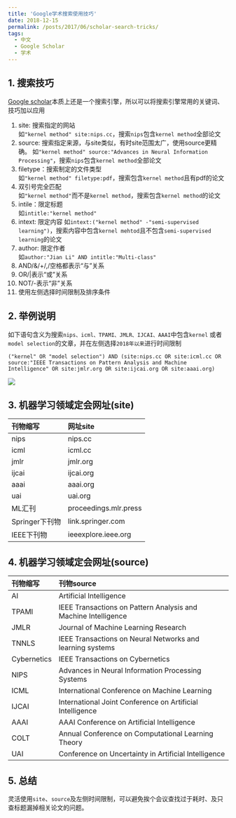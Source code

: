 ```yaml
---
title: 'Google学术搜索使用技巧'
date: 2018-12-15
permalink: /posts/2017/06/scholar-search-tricks/
tags:
  - 中文
  - Google Scholar
  - 学术
---
```


## 1. 搜索技巧
[Google scholar](https://scholar.google.com/)本质上还是一个搜索引擎，所以可以将搜索引擎常用的关键词、技巧加以应用
1. site: 搜索指定的网站  
   如`"kernel method" site:nips.cc`，搜索`nips`包含`kernel method`全部论文
2. source: 搜索指定来源，与site类似，有时site范围太广，使用source更精确。
   如`"kernel method" source:"Advances in Neural Information Processing"`，搜索`nips`包含`kernel method`全部论文
3. filetype：搜索制定的文件类型   
   如`"kernel method" filetype:pdf`，搜索包含`kernel method`且有pdf的论文
4. 双引号完全匹配  
   如`"kernel method"`而不是`kernel method`，搜索包含`kernel method`的论文
5. intile：限定标题  
   如`intitle:"kernel method"`
6. intext: 限定内容
   如`intext:("kernel method" -"semi-supervised learning")`，搜索内容中包含`kernel mehtod`且不包含`semi-supervised learning`的论文
7. author: 限定作者  
   如`author:"Jian Li" AND intitle:"Multi-class"`
8. AND/&/+/,/空格都表示“与”关系
9.  OR/|表示“或”关系
10. NOT/-表示“非”关系
11. 使用左侧选择时间限制及排序条件
## 2. 举例说明
如下语句含义为搜索`nips、icml、TPAMI、JMLR、IJCAI、AAAI`中包含`kernel` 或者`model selection`的文章，并在左侧选择`2018年以来`进行时间限制
```
("kernel" OR "model selection") AND (site:nips.cc OR site:icml.cc OR source:"IEEE Transactions on Pattern Analysis and Machine Intelligence" OR site:jmlr.org OR site:ijcai.org OR site:aaai.org)
```
![](https://lijian.ac.cn/files/scholar_search_strick.png)
## 3. 机器学习领域定会网址(site)
|刊物缩写|网址site|
|:--|:--|
|nips|nips.cc|
icml|icml.cc
jmlr|jmlr.org
ijcai|ijcai.org
aaai|aaai.org
uai|uai.org
ML汇刊|proceedings.mlr.press
Springer下刊物|link.springer.com
IEEE下刊物|ieeexplore.ieee.org

## 4. 机器学习领域定会网址(source)
|刊物缩写|刊物source|
|:--|:--|
AI|Artificial Intelligence
TPAMI|IEEE Transactions on Pattern Analysis and Machine Intelligence
JMLR|Journal of Machine Learning Research
TNNLS|IEEE Transactions on Neural Networks and learning systems
Cybernetics|IEEE Transactions on Cybernetics
NIPS|Advances in Neural Information Processing Systems
ICML|International Conference on Machine Learning
IJCAI|International Joint Conference on Artificial Intelligence
AAAI|AAAI Conference on Artificial Intelligence
COLT|Annual Conference on Computational Learning Theory
UAI|Conference on Uncertainty in Artificial Intelligence

## 5. 总结

灵活使用`site`、`source`及左侧时间限制，可以避免挨个会议查找过于耗时、及只查标题漏掉相关论文的问题。